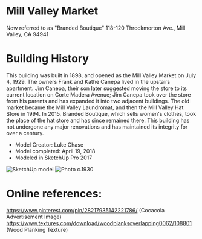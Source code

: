 # Mill Valley Market
Now referred to as "Branded Boutique"
118-120 Throckmorton Ave., Mill Valley, CA 94941

# Building History
This building was built in 1898, and opened as the Mill Valley Market on July 4, 1929. The owners Frank and Kathe Canepa lived in the upstairs apartment. Jim Canepa, their son later suggested moving the store to its current location on Corte Madera Avenue; Jim Canepa took over the store from his parents and has expanded it into two adjacent buildings.  The old market became the Mill Valley Laundromat, and then the Mill Valley Hat Store in 1994.  In 2015, Branded Boutique, which sells women's clothes, took the place of the hat store and has since remained there.  This building has not undergone any major renovations and has maintained its integrity for over a century.

- Model Creator: Luke Chase
- Model completed: April 19, 2018
- Modeled in SketchUp Pro 2017

![SketchUp model](https://github.com/TimeWalkOrg/building-mill-valley-ca-mill-valley-market/blob/master/IMG_3847.jpg)
![Photo c.1930](https://github.com/TimeWalkOrg/building-mill-valley-ca-mill-valley-market/blob/master/IMG_3847.jpg)

# Online references:
https://www.pinterest.com/pin/28217935142221786/ (Cocacola Advertisement Image)
https://www.textures.com/download/woodplanksoverlapping0062/108801 (Wood Planking Texture)
